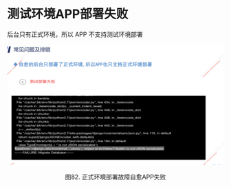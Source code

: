 # 测试环境APP部署失败

后台只有正式环境，所以 APP 不支持测试环境部署

![http://localhost:4001/FAQ/media/15361332504725.png](../media/777fc5e9d3407b5427304b9df4d9702f.png)
<center>图82. 正式环境部署故障自愈APP失败</center>
